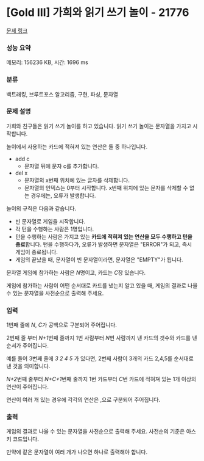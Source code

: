 # [Gold III] 가희와 읽기 쓰기 놀이 - 21776 

[문제 링크](https://www.acmicpc.net/problem/21776) 

### 성능 요약

메모리: 156236 KB, 시간: 1696 ms

### 분류

백트래킹, 브루트포스 알고리즘, 구현, 파싱, 문자열

### 문제 설명

<p>가희와 친구들은 읽기 쓰기 놀이를 하고 있습니다. 읽기 쓰기 놀이는 문자열을 가지고 시작합니다. </p>

<p>놀이에서 사용하는 카드에 적혀져 있는 연산은 둘 중 하나입니다.</p>

<ul>
	<li>add c
	<ul>
		<li>문자열 뒤에 문자 c를 추가합니다. </li>
	</ul>
	</li>
	<li>del x
	<ul>
		<li>문자열의 x번째 위치에 있는 글자를 삭제합니다.</li>
		<li>문자열의 인덱스는 0부터 시작합니다. x번째 위치에 있는 문자를 삭제할 수 없는 경우에는, 오류가 발생합니다.</li>
	</ul>
	</li>
</ul>

<p>놀이의 규칙은 다음과 같습니다.</p>

<ul>
	<li>빈 문자열로 게임을 시작합니다.</li>
	<li>각 턴을 수행하는 사람은 1명입니다.</li>
	<li>턴을 수행하는 사람은 가지고 있는 <strong>카드에 적혀져 있는 연산을 모두 수행하고 턴을 종료</strong>합니다. 턴을 수행하다가, 오류가 발생하면 문자열은 "ERROR"가 되고, 즉시 게임이 종료됩니다.</li>
	<li>게임의 끝났을 때, 문자열이 빈 문자열이라면, 문자열은 "EMPTY"가 됩니다.</li>
</ul>

<p>문자열 게임에 참가하는 사람은 <em>N</em>명이고, 카드는 <em>C</em>장 있습니다.</p>

<p>게임에 참가하는 사람이 어떤 순서대로 카드를 냈는지 알고 있을 때, 게임의 결과로 나올 수 있는 문자열을 사전순으로 출력해 주세요.</p>

### 입력 

 <p>1번째 줄에 <em>N</em>, <em>C</em>가 공백으로 구분되어 주어집니다.</p>

<p>2번째 줄 부터 <em>N+1</em>번째 줄까지 1번 사람부터 <em>N</em>번 사람까지 낸 카드의 갯수와 카드를 낸 순서가 주어집니다.</p>

<p>예를 들어 3번째 줄에 <em>3 2 4 5</em> 가 있다면, 2번째 사람이 3개의 카드 2,4,5를 순서대로 낸 것을 의미합니다.</p>

<p><em>N+2</em>번째 줄부터 <em>N+C+1</em>번째 줄까지 1번 카드부터 <em>C</em>번 카드에 적혀져 있는 1개 이상의 연산이 주어집니다.</p>

<p>연산이 여러 개 있는 경우에 각각의 연산은 ,으로 구분되어 주어집니다.</p>

### 출력 

 <p>게임의 결과로 나올 수 있는 문자열을 사전순으로 출력해 주세요. 사전순의 기준은 아스키 코드입니다.</p>

<p>만약에 같은 문자열이 여러 개가 나오면 하나로 출력해야 합니다.</p>

